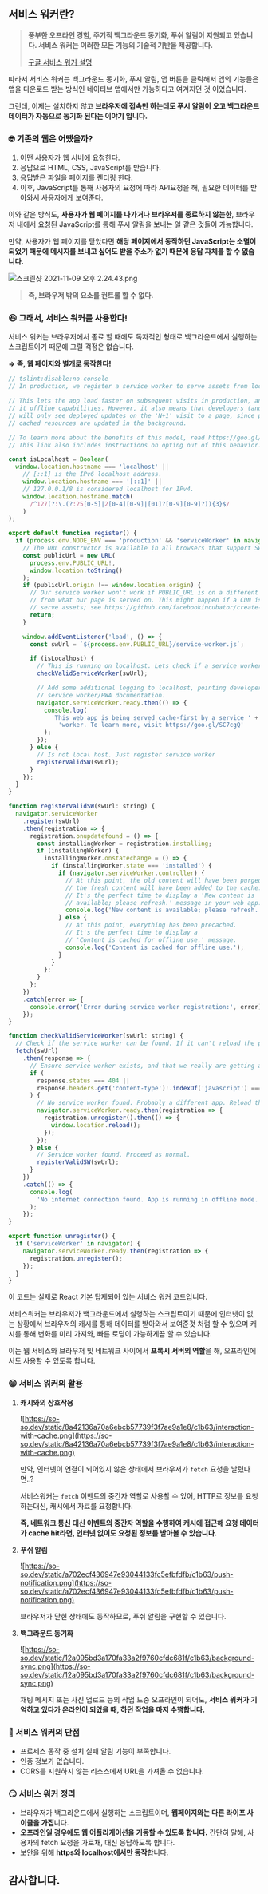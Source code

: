 ## 서비스 워커란?

> **풍부한 오프라인 경험, 주기적 백그라운드 동기화, 푸쉬 알림이 지원되고 있습니다.
> 서비스 워커는 이러한 모든 기능의 기술적 기반을 제공합니다.**
>
> [구글 서비스 워커 설명](https://developers.google.com/web/fundamentals/primers/service-workers/?hl=ko)

따라서 서비스 워커는 백그라운드 동기화, 푸시 알림, 앱 버튼을 클릭해서 앱의 기능들은 앱을 다운로드 받는 방식인 네이티브 앱에서만 가능하다고 여겨지던 것 이었습니다.

그런데, 이제는 설치하지 않고 **브라우저에 접속만 하는데도 푸시 알림이 오고 백그라운드 데이터가 자동으로 동기화 된다는 이야기 입니다.**

### 🤓 기존의 웹은 어땠을까?

1. 어떤 사용자가 웹 서버에 요청한다.
2. 응답으로 HTML, CSS, JavaScript를 받습니다.
3. 응답받은 파일을 페이지를 렌더링 한다.
4. 이후, JavaScript를 통해 사용자의 요청에 따라 API요청을 해, 필요한 데이터를 받아와서 사용자에게 보여준다.

이와 같은 방식도, **사용자가 웹 페이지를 나가거나 브라우저를 종료하지 않는한**, 브라우저 내에서 요청된 JavaScript를 통해 푸시 알림을 보내는 일 같은 것들이 가능합니다.

만약, 사용자가 웹 페이지를 닫았다면 **해당 페이지에서 동작하던 JavaScript는 소멸이 되었기 때문에 메시지를 보내고 싶어도 받을 주소가 없기 때문에 응답 자체를 할 수 없습니다.**

![스크린샷 2021-11-09 오후 2.24.43.png](https://s3.us-west-2.amazonaws.com/secure.notion-static.com/de3f7666-bb01-4805-81b9-d938fe77a08d/%E1%84%89%E1%85%B3%E1%84%8F%E1%85%B3%E1%84%85%E1%85%B5%E1%86%AB%E1%84%89%E1%85%A3%E1%86%BA_2021-11-09_%E1%84%8B%E1%85%A9%E1%84%92%E1%85%AE_2.24.43.png?X-Amz-Algorithm=AWS4-HMAC-SHA256&X-Amz-Content-Sha256=UNSIGNED-PAYLOAD&X-Amz-Credential=AKIAT73L2G45EIPT3X45%2F20220512%2Fus-west-2%2Fs3%2Faws4_request&X-Amz-Date=20220512T071310Z&X-Amz-Expires=86400&X-Amz-Signature=73d783bf23ee3aabaf52c3721f41536bde661530f0b64d475d75cc4be7a0c397&X-Amz-SignedHeaders=host&response-content-disposition=filename%20%3D%22%25E1%2584%2589%25E1%2585%25B3%25E1%2584%258F%25E1%2585%25B3%25E1%2584%2585%25E1%2585%25B5%25E1%2586%25AB%25E1%2584%2589%25E1%2585%25A3%25E1%2586%25BA%25202021-11-09%2520%25E1%2584%258B%25E1%2585%25A9%25E1%2584%2592%25E1%2585%25AE%25202.24.43.png%22&x-id=GetObject)

> **즉, 브라우저 밖의 요소를 컨트롤 할 수 없다.**

### 😆 그래서, 서비스 워커를 사용한다!

서비스 워커는 브라우저에서 종료 할 때에도 독자적인 형태로 백그라운드에서 실행하는 스크립트이기 때문에 그럴 걱정은 없습니다.

**⇒ 즉, 웹 페이지와 별개로 동작한다!**

```jsx
// tslint:disable:no-console
// In production, we register a service worker to serve assets from local cache.

// This lets the app load faster on subsequent visits in production, and gives
// it offline capabilities. However, it also means that developers (and users)
// will only see deployed updates on the 'N+1' visit to a page, since previously
// cached resources are updated in the background.

// To learn more about the benefits of this model, read https://goo.gl/KwvDNy.
// This link also includes instructions on opting out of this behavior.

const isLocalhost = Boolean(
  window.location.hostname === 'localhost' ||
    // [::1] is the IPv6 localhost address.
    window.location.hostname === '[::1]' ||
    // 127.0.0.1/8 is considered localhost for IPv4.
    window.location.hostname.match(
      /^127(?:\.(?:25[0-5]|2[0-4][0-9]|[01]?[0-9][0-9]?)){3}$/
    )
);

export default function register() {
  if (process.env.NODE_ENV === 'production' && 'serviceWorker' in navigator) {
    // The URL constructor is available in all browsers that support SW.
    const publicUrl = new URL(
      process.env.PUBLIC_URL!,
      window.location.toString()
    );
    if (publicUrl.origin !== window.location.origin) {
      // Our service worker won't work if PUBLIC_URL is on a different origin
      // from what our page is served on. This might happen if a CDN is used to
      // serve assets; see https://github.com/facebookincubator/create-react-app/issues/2374
      return;
    }

    window.addEventListener('load', () => {
      const swUrl = `${process.env.PUBLIC_URL}/service-worker.js`;

      if (isLocalhost) {
        // This is running on localhost. Lets check if a service worker still exists or not.
        checkValidServiceWorker(swUrl);

        // Add some additional logging to localhost, pointing developers to the
        // service worker/PWA documentation.
        navigator.serviceWorker.ready.then(() => {
          console.log(
            'This web app is being served cache-first by a service ' +
              'worker. To learn more, visit https://goo.gl/SC7cgQ'
          );
        });
      } else {
        // Is not local host. Just register service worker
        registerValidSW(swUrl);
      }
    });
  }
}

function registerValidSW(swUrl: string) {
  navigator.serviceWorker
    .register(swUrl)
    .then(registration => {
      registration.onupdatefound = () => {
        const installingWorker = registration.installing;
        if (installingWorker) {
          installingWorker.onstatechange = () => {
            if (installingWorker.state === 'installed') {
              if (navigator.serviceWorker.controller) {
                // At this point, the old content will have been purged and
                // the fresh content will have been added to the cache.
                // It's the perfect time to display a 'New content is
                // available; please refresh.' message in your web app.
                console.log('New content is available; please refresh.');
              } else {
                // At this point, everything has been precached.
                // It's the perfect time to display a
                // 'Content is cached for offline use.' message.
                console.log('Content is cached for offline use.');
              }
            }
          };
        }
      };
    })
    .catch(error => {
      console.error('Error during service worker registration:', error);
    });
}

function checkValidServiceWorker(swUrl: string) {
  // Check if the service worker can be found. If it can't reload the page.
  fetch(swUrl)
    .then(response => {
      // Ensure service worker exists, and that we really are getting a JS file.
      if (
        response.status === 404 ||
        response.headers.get('content-type')!.indexOf('javascript') === -1
      ) {
        // No service worker found. Probably a different app. Reload the page.
        navigator.serviceWorker.ready.then(registration => {
          registration.unregister().then(() => {
            window.location.reload();
          });
        });
      } else {
        // Service worker found. Proceed as normal.
        registerValidSW(swUrl);
      }
    })
    .catch(() => {
      console.log(
        'No internet connection found. App is running in offline mode.'
      );
    });
}

export function unregister() {
  if ('serviceWorker' in navigator) {
    navigator.serviceWorker.ready.then(registration => {
      registration.unregister();
    });
  }
}
```

이 코드는 실제로 React 기본 탑제되어 있는 서비스 워커 코드입니다.

서비스워커는 브라우저가 백그라운드에서 실행하는 스크립트이기 때문에 인터넷이 없는 상황에서 브라우저의 캐시를 통해 데이터를 받아와서 보여준것 처럼 할 수 있으며 캐시를 통해 변화를 미리 가져와, 빠른 로딩이 가능하게끔 할 수 있습니다.

이는 웹 서비스와 브라우저 및 네트워크 사이에서 **프록시 서버의 역할**을 해, 오프라인에서도 사용할 수 있도록 합니다.

### 😁 서비스 워커의 활용

1. **캐시와의 상호작용**

    ![https://so-so.dev/static/8a42136a70a6ebcb57739f3f7ae9a1e8/c1b63/interaction-with-cache.png](https://so-so.dev/static/8a42136a70a6ebcb57739f3f7ae9a1e8/c1b63/interaction-with-cache.png)

    만약, 인터넷이 연결이 되어있지 않은 상태에서 브라우저가 `fetch` 요청을 날렸다면..?

    서비스워커는 `fetch` 이벤트의 중간자 역할로 사용할 수 있어, HTTP로 정보를 요청하는대신, 캐시에서 자료를 요청합니다.

    **즉, 네트워크 통신 대신 이벤트의 중간자 역할을 수행하여 캐시에 접근해 요청 데이터가 cache hit라면, 인터넷 없이도 요청된 정보를 받아볼 수 있습니다.**

2. **푸쉬 알림**

    ![https://so-so.dev/static/a702ecf436947e93044133fc5efbfdfb/c1b63/push-notification.png](https://so-so.dev/static/a702ecf436947e93044133fc5efbfdfb/c1b63/push-notification.png)

    브라우저가 닫힌 상태에도 동작하므로, 푸쉬 알림을 구현할 수 있습니다.

3. **백그라운드 동기화**

    ![https://so-so.dev/static/12a095bd3a170fa33a2f9760cfdc681f/c1b63/background-sync.png](https://so-so.dev/static/12a095bd3a170fa33a2f9760cfdc681f/c1b63/background-sync.png)

    채팅 메시지 또는 사진 업로드 등의 작업 도중 오프라인이 되어도, **서비스 워커가 기억하고 있다가 온라인이 되었을 때, 하던 작업을 마저 수행합니다.**

### 😤 서비스 워커의 단점

-   프로세스 동작 중 설치 실패 알림 기능이 부족합니다.
-   인증 정보가 없습니다.
-   CORS를 지원하지 않는 리소스에서 URL을 가져올 수 없습니다.

### 😏 서비스 워커 정리

-   브라우저가 백그라운드에서 실행하는 스크립트이며, **웹페이지와는 다른 라이프 사이클을 가집**니다.
-   **오프라인일 경우에도 웹 어플리케이션을 기동할 수 있도록 합니다.** 간단히 말해, 사용자의 fetch 요청을 가로채, 대신 응답하도록 합니다.
-   보안을 위해 **https와 localhost에서만 동작**합니다.

## 감사합니다.
